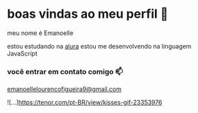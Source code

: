 # boas vindas ao meu perfil 💋

meu nome é Emanoelle 

estou estudando na [alura](httsp://www.alura.com.br)
estou me desenvolvendo na linguagem JavaScript 

### você entrar em contato comigo 📫

emanoellelourencofigueira9@gmail.com 

![...]https://tenor.com/pt-BR/view/kisses-gif-23353976
